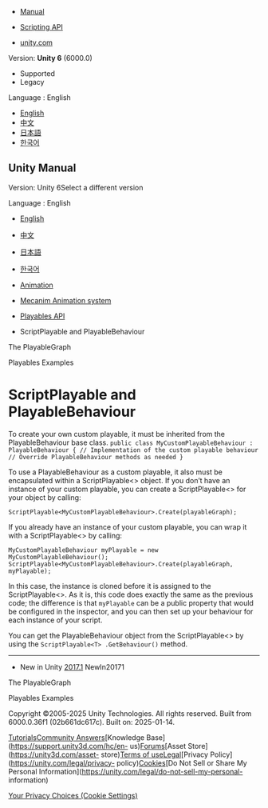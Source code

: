 [](https://docs.unity3d.com)

  * [Manual](../Manual/index.html)
  * [Scripting API](../ScriptReference/index.html)

  * [unity.com](https://unity.com/)

Version: **Unity 6** (6000.0)

  * Supported
  * Legacy

Language : English

  * [English](/Manual/Playables-ScriptPlayable.html)
  * [中文](/cn/current/Manual/Playables-ScriptPlayable.html)
  * [日本語](/ja/current/Manual/Playables-ScriptPlayable.html)
  * [한국어](/kr/current/Manual/Playables-ScriptPlayable.html)

[](https://docs.unity3d.com)

## Unity Manual

Version: Unity 6Select a different version

Language : English

  * [English](/Manual/Playables-ScriptPlayable.html)
  * [中文](/cn/current/Manual/Playables-ScriptPlayable.html)
  * [日本語](/ja/current/Manual/Playables-ScriptPlayable.html)
  * [한국어](/kr/current/Manual/Playables-ScriptPlayable.html)

  * [Animation](AnimationSection.html)
  * [Mecanim Animation system](AnimationOverview.html)
  * [Playables API](Playables.html)
  * ScriptPlayable and PlayableBehaviour

[](Playables-Graph.html)

The PlayableGraph

[](Playables-Examples.html)

Playables Examples

# ScriptPlayable and PlayableBehaviour

To create your own custom playable, it must be inherited from the
PlayableBehaviour base class. ` public class MyCustomPlayableBehaviour :
PlayableBehaviour { // Implementation of the custom playable behaviour //
Override PlayableBehaviour methods as needed } `

To use a PlayableBehaviour as a custom playable, it also must be encapsulated
within a ScriptPlayable<> object. If you don’t have an instance of your custom
playable, you can create a ScriptPlayable<> for your object by calling:

    
    
    ScriptPlayable<MyCustomPlayableBehaviour>.Create(playableGraph);
    

If you already have an instance of your custom playable, you can wrap it with
a ScriptPlayable<> by calling:

    
    
    MyCustomPlayableBehaviour myPlayable = new MyCustomPlayableBehaviour();
    ScriptPlayable<MyCustomPlayableBehaviour>.Create(playableGraph, myPlayable);
    

In this case, the instance is cloned before it is assigned to the
ScriptPlayable<>. As it is, this code does exactly the same as the previous
code; the difference is that `myPlayable` can be a public property that would
be configured in the inspector, and you can then set up your behaviour for
each instance of your script.

You can get the PlayableBehaviour object from the ScriptPlayable<> by using
the `ScriptPlayable<T> .GetBehaviour()` method.

* * *

  * New in Unity [2017.1](../Manual/30_search.html?q=newin20171) NewIn20171

[](Playables-Graph.html)

The PlayableGraph

[](Playables-Examples.html)

Playables Examples

Copyright ©2005-2025 Unity Technologies. All rights reserved. Built from
6000.0.36f1 (02b661dc617c). Built on: 2025-01-14.

[Tutorials](https://learn.unity.com/)[Community
Answers](https://answers.unity3d.com)[Knowledge
Base](https://support.unity3d.com/hc/en-
us)[Forums](https://forum.unity3d.com)[Asset Store](https://unity3d.com/asset-
store)[Terms of
use](https://docs.unity3d.com/Manual/TermsOfUse.html)[Legal](https://unity.com/legal)[Privacy
Policy](https://unity.com/legal/privacy-
policy)[Cookies](https://unity.com/legal/cookie-policy)[Do Not Sell or Share
My Personal Information](https://unity.com/legal/do-not-sell-my-personal-
information)

[Your Privacy Choices (Cookie Settings)](javascript:void\(0\);)

